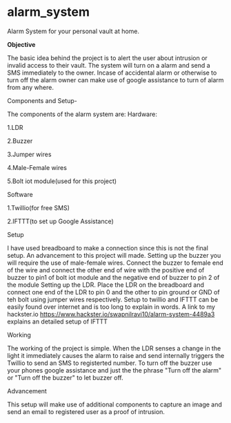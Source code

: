 # alarm_system
Alarm System for your personal vault at home.

<b>Objective</b>

The basic idea behind the project is to alert the user about intrusion or invalid access to their vault. The system will turn on a alarm and send a SMS immediately to the owner. Incase of accidental alarm or otherwise to turn off the alarm owner can make use of google assistance to turn of alarm from any where.

Components and Setup-

The components of the alarm system are:
Hardware:

1.LDR

2.Buzzer

3.Jumper wires

4.Male-Female wires

5.Bolt iot module(used for this project)

Software

1.Twillio(for free SMS)

2.IFTTT(to set up Google Assistance)

Setup

I have used breadboard to make a connection since this is not the final setup. An advancement to this project will made. 
Setting up the buzzer you will require the use of male-female wires. Connect the buzzer to female end of the wire and connect the other end of wire with the positive end of buzzer to pin1 of bolt iot module and the negative end of buzzer to pin 2 of the module
Setting up the LDR. Place the LDR on the breadboard and connect one end of the LDR to pin 0 and the other to pin ground or GND of teh bolt using jumper wires respectively.
Setup to twillio and IFTTT can be easily found over internet and is too long to explain in words. A link to my hackster.io https://www.hackster.io/swapnilravi10/alarm-system-4489a3 explains an detailed setup of IFTTT

Working

The working of the project is simple. When the LDR senses a change in the light it immediately causes the alarm to raise and send internally triggers the Twillio to send an SMS to registerted number. 
To turn off the buzzer use your phones google assistance and just the the phrase "Turn off the alarm" or "Turn off the buzzer" to let buzzer off.

Advancement

This setup will make use of additional components to capture an image and send an email to registered user as a proof of intrusion.
